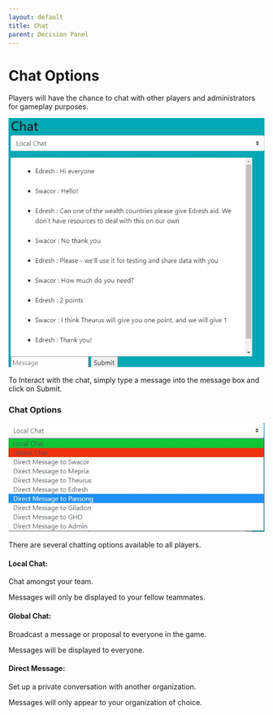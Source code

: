 ```yaml
---
layout: default
title: Chat
parent: Decision Panel
---
```

# Chat Options

Players will have the chance to chat with other players and administrators for gameplay purposes.

![Chat Box](https://github.com/CodyCodingCode/Covid-35/blob/gh-pages/assets/images/Chat_Box.jpg?raw=true)

To Interact with the chat, simply type a message into the message box and click on Submit.

### Chat Options
![Chat Options](https://github.com/CodyCodingCode/Covid-35/blob/gh-pages/assets/images/Chat_Options.jpg?raw=true)

There are several chatting options available to all players.

#### Local Chat: 
Chat amongst your team. 

Messages will only be displayed to your fellow teammates.


#### Global Chat: 
Broadcast a message or proposal to everyone in the game. 

Messages will be displayed to everyone.


#### Direct Message:
Set up a private conversation with another organization.

Messages will only appear to your organization of choice.
